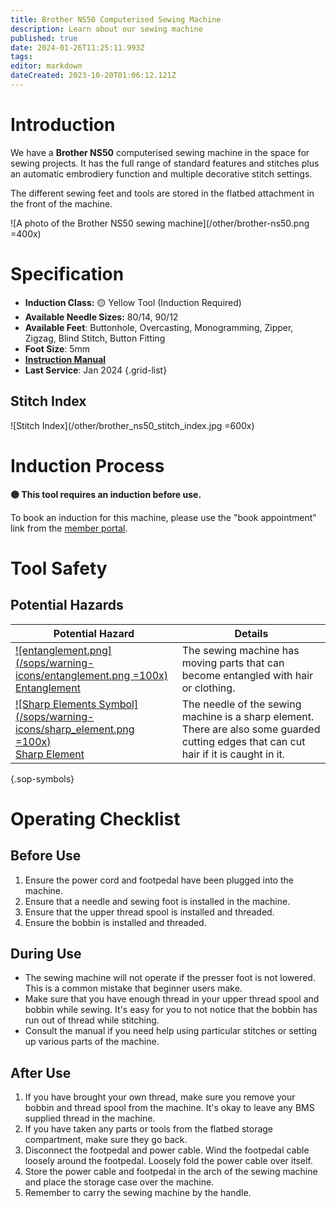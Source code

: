 ```yaml
---
title: Brother NS50 Computerised Sewing Machine
description: Learn about our sewing machine
published: true
date: 2024-01-26T11:25:11.993Z
tags: 
editor: markdown
dateCreated: 2023-10-20T01:06:12.121Z
---
```


# Introduction

We have a **Brother NS50** computerised sewing machine in the space for sewing projects. It has the full range of standard features and stitches plus an automatic embrodiery function and multiple decorative stitch settings.

The different sewing feet and tools are stored in the flatbed attachment in the front of the machine.

![A photo of the Brother NS50 sewing machine](/other/brother-ns50.png =400x)

# Specification

- **Induction Class:** 🟡 Yellow Tool (Induction Required)
- **Available Needle Sizes:** 80/14, 90/12
- **Available Feet**: Buttonhole, Overcasting, Monogramming, Zipper, Zigzag, Blind Stitch, Button Fitting
- **Foot Size**: 5mm
- **[Instruction Manual](/tools/brother-ns50-operating-manual.pdf)**
- **Last Service**: Jan 2024
{.grid-list}

## Stitch Index

![Stitch Index](/other/brother_ns50_stitch_index.jpg =600x)

# Induction Process

**🟡 This tool requires an induction before use.**

To book an induction for this machine, please use the "book appointment" link from the [member portal](https://portal.brisbanemaker.space/).

# Tool Safety

## Potential Hazards

|Potential Hazard|Details|
|---|---|
|[![entanglement.png](/sops/warning-icons/entanglement.png =100x)<div>Entanglement</div>](#)|The sewing machine has moving parts that can become entangled with hair or clothing.|
|[![Sharp Elements Symbol](/sops/warning-icons/sharp_element.png =100x)<div>Sharp Element</div>](#)|The needle of the sewing machine is a sharp element. There are also some guarded cutting edges that can cut hair if it is caught in it.|
{.sop-symbols}

# Operating Checklist

## Before Use

1. Ensure the power cord and footpedal have been plugged into the machine.
2. Ensure that a needle and sewing foot is installed in the machine.
3. Ensure that the upper thread spool is installed and threaded.
4. Ensure the bobbin is installed and threaded.

## During Use

- The sewing machine will not operate if the presser foot is not lowered. This is a common mistake that beginner users make.
- Make sure that you have enough thread in your upper thread spool and bobbin while sewing. It's easy for you to not notice that the bobbin has run out of thread while stitching.
- Consult the manual if you need help using particular stitches or setting up various parts of the machine.

## After Use

1. If you have brought your own thread, make sure you remove your bobbin and thread spool from the machine. It's okay to leave any BMS supplied thread in the machine.
2. If you have taken any parts or tools from the flatbed storage compartment, make sure they go back.
3. Disconnect the footpedal and power cable. Wind the footpedal cable loosely around the footpedal. Loosely fold the power cable over itself.
4. Store the power cable and footpedal in the arch of the sewing machine and place the storage case over the machine.
5. Remember to carry the sewing machine by the handle.